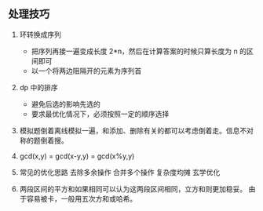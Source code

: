 ## 处理技巧

1. 环转换成序列

   - 把序列再接一遍变成长度 2\*n，然后在计算答案的时候只算长度为 n 的区间即可
   - 以一个将两边阻隔开的元素为序列首

2. dp 中的排序

   - 避免后选的影响先选的
   - 要求最优化情况下，必须按照一定的顺序选择

3. 模拟题倒着离线模拟一遍，和添加、删除有关的都可以考虑倒着走。信息不对称的题倒着搜。

4. gcd(x,y) = gcd(x-y,y) = gcd(x%y,y)
5. 常见的优化思路
   去除多余操作
   合并多个操作
   复杂度均摊
   玄学优化
6. 两段区间的平方和如果相同可以认为这两段区间相同，立方和则更加稳妥。
   由于容易被卡，一般用五次方和或哈希。
